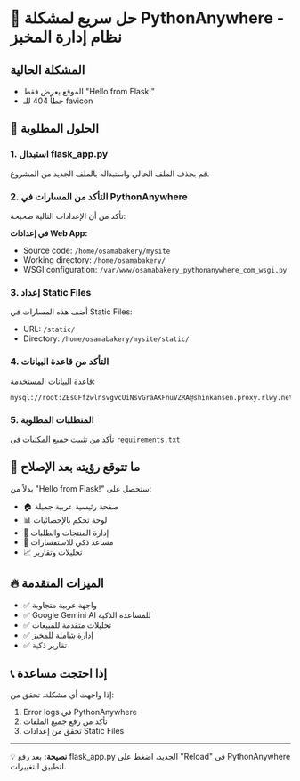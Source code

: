 # 🚀 حل سريع لمشكلة PythonAnywhere - نظام إدارة المخبز

## المشكلة الحالية

- الموقع يعرض فقط "Hello from Flask!"
- خطأ 404 للـ favicon

## 🔧 الحلول المطلوبة

### 1. استبدال flask_app.py

قم بحذف الملف الحالي واستبداله بالملف الجديد من المشروع.

### 2. التأكد من المسارات في PythonAnywhere

تأكد من أن الإعدادات التالية صحيحة:

**في إعدادات Web App:**

- Source code: `/home/osamabakery/mysite`
- Working directory: `/home/osamabakery/`
- WSGI configuration: `/var/www/osamabakery_pythonanywhere_com_wsgi.py`

### 3. إعداد Static Files

أضف هذه المسارات في Static Files:

- URL: `/static/`
- Directory: `/home/osamabakery/mysite/static/`

### 4. التأكد من قاعدة البيانات

قاعدة البيانات المستخدمة:

```
mysql://root:ZEsGFfzwlnsvgvcUiNsvGraAKFnuVZRA@shinkansen.proxy.rlwy.net:24785/railway
```

### 5. المتطلبات المطلوبة

تأكد من تثبيت جميع المكتبات في `requirements.txt`

## 🎯 ما تتوقع رؤيته بعد الإصلاح

بدلاً من "Hello from Flask!" ستحصل على:

- 🏠 صفحة رئيسية عربية جميلة
- 📊 لوحة تحكم بالإحصائيات
- 🛒 إدارة المنتجات والطلبات
- 🤖 مساعد ذكي للاستفسارات
- 📈 تحليلات وتقارير

## 🔥 الميزات المتقدمة

- ✅ واجهة عربية متجاوبة
- ✅ Google Gemini AI للمساعدة الذكية
- ✅ تحليلات متقدمة للمبيعات
- ✅ إدارة شاملة للمخبز
- ✅ تقارير ذكية

## 📞 إذا احتجت مساعدة

إذا واجهت أي مشكلة، تحقق من:

1. Error logs في PythonAnywhere
2. تأكد من رفع جميع الملفات
3. تحقق من إعدادات Static Files

---

💡 **نصيحة:** بعد رفع flask_app.py الجديد، اضغط على "Reload" في PythonAnywhere لتطبيق التغييرات.
